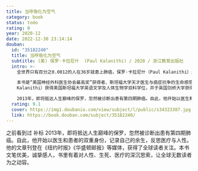 ```yaml
---
title: 当呼吸化为空气
category: book
status: todo
rating: 0
year: 2020-12
date: 2022-12-30 23:14:14
douban:
  id: "35182240"
  title: 当呼吸化为空气
  subtitle: (美) 保罗·卡拉尼什  (Paul Kalanithi) / 2020 / 浙江教育出版社
  intro: >-
    全世界只有百分之0.0012的人在36岁就患上肺癌，保罗·卡拉尼什（Paul Kalanithi）是其中之一。当你读到这本书时，他已经不在人世。

    本书是“美国神经外科医生协会最高奖”获得者、斯坦福大学天才医生与癌症抗争的生命感悟。作者保罗·卡拉尼什（Paul
    Kalanithi）获得美国斯坦福大学英语文学及人体生物学双料学位，并于英国剑桥大学获得科学史与哲学研究硕士学位，以优异成绩获得美国耶鲁大学医学博士学位，即将获得斯坦福医学院外科教授职位并主持自己的研究室。

    2013年，即将抵达人生巅峰的保罗，忽然被诊断出患有第四期肺癌。自此，他开始以医生和患者的双重身份，记录自己的余生，反思医疗与人性。他的文章刊登在《纽约时报》《华盛顿邮报》等媒体，获得了全球读者关注。本书文笔优美，诚挚感人，书里有着对人性、生死、医疗的深沉思索，让全球无数读者为之动容。
  rating: 9.1
  cover: https://img1.doubanio.com/view/subject/l/public/s34323387.jpg
  link: https://book.douban.com/subject/35182240/
---
```


之前看到过 补标 2013年，即将抵达人生巅峰的保罗，忽然被诊断出患有第四期肺癌。自此，他开始以医生和患者的双重身份，记录自己的余生，反思医疗与人性。他的文章刊登在《纽约时报》《华盛顿邮报》等媒体，获得了全球读者关注。本书文笔优美，诚挚感人，书里有着对人性、生死、医疗的深沉思索，让全球无数读者为之动容。